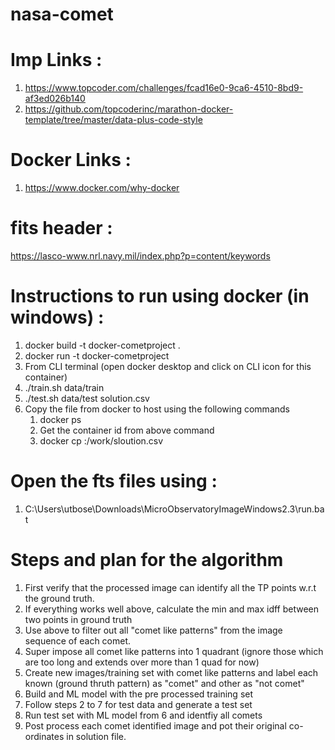 # nasa-comet

# Imp Links :
1. https://www.topcoder.com/challenges/fcad16e0-9ca6-4510-8bd9-af3ed026b140
2. https://github.com/topcoderinc/marathon-docker-template/tree/master/data-plus-code-style

# Docker Links :
1. https://www.docker.com/why-docker

# fits header :
https://lasco-www.nrl.navy.mil/index.php?p=content/keywords

# Instructions to run using docker (in windows) :
1. docker build -t docker-cometproject .
2. docker run -t docker-cometproject
3. From CLI terminal (open docker desktop and click on CLI icon for this container)
4. ./train.sh data/train
5. ./test.sh data/test solution.csv
6. Copy the file from docker to host using the following commands
    1. docker ps
    2. Get the container id from above command
    3. docker cp <container-id>:/work/sloution.csv <hostmachine-path>

# Open the fts files using :
1. C:\Users\utbose\Downloads\MicroObservatoryImageWindows2.3\run.bat

# Steps and plan for the algorithm
1. First verify that the processed image can identify all the TP points w.r.t the ground truth.
2. If everything works well above, calculate the min and max idff between two points in ground truth
3. Use above to filter out all "comet like patterns" from the image sequence of each comet.
4. Super impose all comet like patterns into 1 quadrant (ignore those which are too long and extends over more than 1 quad for now)
5. Create new images/training set with comet like patterns and label each known (ground thruth pattern) as "comet" and other as "not comet"
6. Build and ML model with the pre processed training set
7. Follow steps 2 to 7 for test data and generate a test set
8. Run test set with ML model from 6 and identfiy all comets
9. Post process each comet identified image and pot their original co-ordinates in solution file.